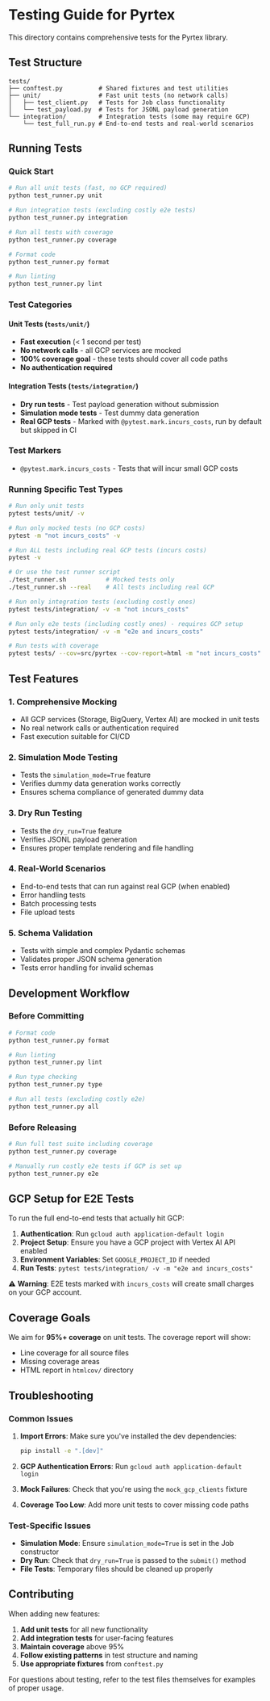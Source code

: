 # Testing Guide for Pyrtex

This directory contains comprehensive tests for the Pyrtex library.

## Test Structure

```
tests/
├── conftest.py          # Shared fixtures and test utilities
├── unit/                # Fast unit tests (no network calls)
│   ├── test_client.py   # Tests for Job class functionality
│   └── test_payload.py  # Tests for JSONL payload generation
└── integration/         # Integration tests (some may require GCP)
    └── test_full_run.py # End-to-end tests and real-world scenarios
```

## Running Tests

### Quick Start

```bash
# Run all unit tests (fast, no GCP required)
python test_runner.py unit

# Run integration tests (excluding costly e2e tests)
python test_runner.py integration

# Run all tests with coverage
python test_runner.py coverage

# Format code
python test_runner.py format

# Run linting
python test_runner.py lint
```

### Test Categories

#### Unit Tests (`tests/unit/`)
- **Fast execution** (< 1 second per test)
- **No network calls** - all GCP services are mocked
- **100% coverage goal** - these tests should cover all code paths
- **No authentication required**

#### Integration Tests (`tests/integration/`)
- **Dry run tests** - Test payload generation without submission
- **Simulation mode tests** - Test dummy data generation  
- **Real GCP tests** - Marked with `@pytest.mark.incurs_costs`, run by default but skipped in CI

### Test Markers

- `@pytest.mark.incurs_costs` - Tests that will incur small GCP costs

### Running Specific Test Types

```bash
# Run only unit tests
pytest tests/unit/ -v

# Run only mocked tests (no GCP costs)
pytest -m "not incurs_costs" -v

# Run ALL tests including real GCP tests (incurs costs)
pytest -v

# Or use the test runner script
./test_runner.sh           # Mocked tests only
./test_runner.sh --real    # All tests including real GCP

# Run only integration tests (excluding costly ones)
pytest tests/integration/ -v -m "not incurs_costs"

# Run only e2e tests (including costly ones) - requires GCP setup
pytest tests/integration/ -v -m "e2e and incurs_costs"

# Run tests with coverage
pytest tests/ --cov=src/pyrtex --cov-report=html -m "not incurs_costs"
```

## Test Features

### 1. Comprehensive Mocking
- All GCP services (Storage, BigQuery, Vertex AI) are mocked in unit tests
- No real network calls or authentication required
- Fast execution suitable for CI/CD

### 2. Simulation Mode Testing
- Tests the `simulation_mode=True` feature
- Verifies dummy data generation works correctly
- Ensures schema compliance of generated dummy data

### 3. Dry Run Testing
- Tests the `dry_run=True` feature
- Verifies JSONL payload generation
- Ensures proper template rendering and file handling

### 4. Real-World Scenarios
- End-to-end tests that can run against real GCP (when enabled)
- Error handling tests
- Batch processing tests
- File upload tests

### 5. Schema Validation
- Tests with simple and complex Pydantic schemas
- Validates proper JSON schema generation
- Tests error handling for invalid schemas

## Development Workflow

### Before Committing
```bash
# Format code
python test_runner.py format

# Run linting
python test_runner.py lint

# Run type checking
python test_runner.py type

# Run all tests (excluding costly e2e)
python test_runner.py all
```

### Before Releasing
```bash
# Run full test suite including coverage
python test_runner.py coverage

# Manually run costly e2e tests if GCP is set up
python test_runner.py e2e
```

## GCP Setup for E2E Tests

To run the full end-to-end tests that actually hit GCP:

1. **Authentication**: Run `gcloud auth application-default login`
2. **Project Setup**: Ensure you have a GCP project with Vertex AI API enabled
3. **Environment Variables**: Set `GOOGLE_PROJECT_ID` if needed
4. **Run Tests**: `pytest tests/integration/ -v -m "e2e and incurs_costs"`

⚠️ **Warning**: E2E tests marked with `incurs_costs` will create small charges on your GCP account.

## Coverage Goals

We aim for **95%+ coverage** on unit tests. The coverage report will show:
- Line coverage for all source files
- Missing coverage areas
- HTML report in `htmlcov/` directory

## Troubleshooting

### Common Issues

1. **Import Errors**: Make sure you've installed the dev dependencies:
   ```bash
   pip install -e ".[dev]"
   ```

2. **GCP Authentication Errors**: Run `gcloud auth application-default login`

3. **Mock Failures**: Check that you're using the `mock_gcp_clients` fixture

4. **Coverage Too Low**: Add more unit tests to cover missing code paths

### Test-Specific Issues

- **Simulation Mode**: Ensure `simulation_mode=True` is set in the Job constructor
- **Dry Run**: Check that `dry_run=True` is passed to the `submit()` method
- **File Tests**: Temporary files should be cleaned up properly

## Contributing

When adding new features:

1. **Add unit tests** for all new functionality
2. **Add integration tests** for user-facing features
3. **Maintain coverage** above 95%
4. **Follow existing patterns** in test structure and naming
5. **Use appropriate fixtures** from `conftest.py`

For questions about testing, refer to the test files themselves for examples of proper usage.
